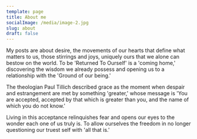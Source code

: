 ```yaml
---
template: page
title: About me
socialImage: /media/image-2.jpg
slug: about
draft: false
---
```

My posts are about desire, the movements of our hearts that define what matters to us, those stirrings and joys, uniquely ours that we alone can bestow on the world. To be 'Returned To Ourself' is a 'coming home,' discovering the wisdom we already possess and opening us to a relationship with the 'Ground of our being.'

The theologian Paul Tillich described grace as the moment when despair and estrangement are met by something 'greater,' whose message is 'You are accepted, accepted by that which is greater than you, and the name of which you do not know.'

Living in this acceptance relinquishes fear and opens our eyes to the wonder each one of us truly is. To allow ourselves the freedom in no longer questioning our truest self with 'all that is.'